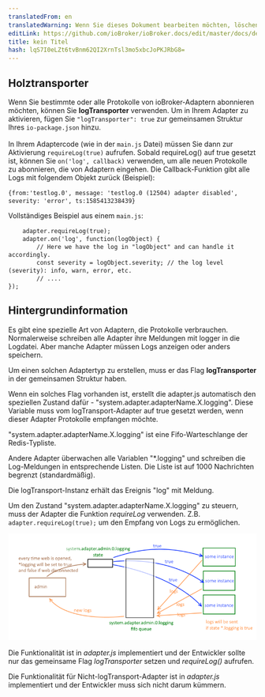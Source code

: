 ```yaml
---
translatedFrom: en
translatedWarning: Wenn Sie dieses Dokument bearbeiten möchten, löschen Sie bitte das Feld "translationsFrom". Andernfalls wird dieses Dokument automatisch erneut übersetzt
editLink: https://github.com/ioBroker/ioBroker.docs/edit/master/docs/de/dev/logging.md
title: kein Titel
hash: lqS7I0eLZt6tvBnm62QI2XrnTsl3mo5xbcJoPKJRbG8=
---
```

## Holztransporter
Wenn Sie bestimmte oder alle Protokolle von ioBroker-Adaptern abonnieren möchten, können Sie **logTransporter** verwenden. Um in Ihrem Adapter zu aktivieren, fügen Sie `"logTransporter": true` zur gemeinsamen Struktur Ihres `io-package.json` hinzu.<br><br> In Ihrem Adaptercode (wie in der `main.js` Datei) müssen Sie dann zur Aktivierung `requireLog(true)` aufrufen. Sobald requireLog() auf true gesetzt ist, können Sie `on('log', callback)` verwenden, um alle neuen Protokolle zu abonnieren, die von Adaptern eingehen. Die Callback-Funktion gibt alle Logs mit folgendem Objekt zurück (Beispiel):

```
{from:'testlog.0', message: 'testlog.0 (12504) adapter disabled', severity: 'error', ts:1585413238439}
```

Vollständiges Beispiel aus einem `main.js`:

```
    adapter.requireLog(true);
    adapter.on('log', function(logObject) {
        // Here we have the log in "logObject" and can handle it accordingly.
        const severity = logObject.severity; // the log level (severity): info, warn, error, etc.
        // ....
});
```

## Hintergrundinformation
Es gibt eine spezielle Art von Adaptern, die Protokolle verbrauchen. Normalerweise schreiben alle Adapter ihre Meldungen mit logger in die Logdatei.
Aber manche Adapter müssen Logs anzeigen oder anders speichern.

Um einen solchen Adaptertyp zu erstellen, muss er das Flag **logTransporter** in der gemeinsamen Struktur haben.

Wenn ein solches Flag vorhanden ist, erstellt die adapter.js automatisch den speziellen Zustand dafür - "system.adapter.adapterName.X.logging".
Diese Variable muss vom logTransport-Adapter auf true gesetzt werden, wenn dieser Adapter Protokolle empfangen möchte.

"system.adapter.adapterName.X.logging" ist eine Fifo-Warteschlange der Redis-Typliste.

Andere Adapter überwachen alle Variablen "*.logging" und schreiben die Log-Meldungen in entsprechende Listen.
Die Liste ist auf 1000 Nachrichten begrenzt (standardmäßig).

Die logTransport-Instanz erhält das Ereignis "log" mit Meldung.

Um den Zustand "system.adapter.adapterName.X.logging" zu steuern, muss der Adapter die Funktion *requireLog* verwenden.
Z.B. ```adapter.requireLog(true);``` um den Empfang von Logs zu ermöglichen.

![Illustration](../../en/dev/media/logging.png)

Die Funktionalität ist in *adapter.js* implementiert und der Entwickler sollte nur das gemeinsame Flag *logTransporter* setzen und *requireLog()* aufrufen.

Die Funktionalität für Nicht-logTransport-Adapter ist in *adapter.js* implementiert und der Entwickler muss sich nicht darum kümmern.